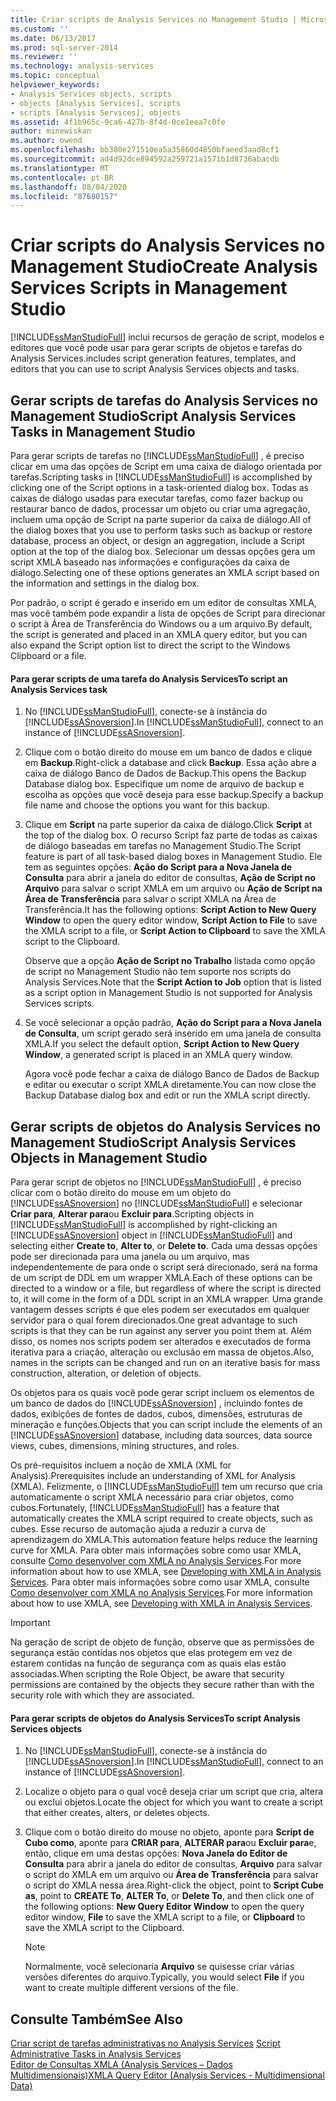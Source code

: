 ```yaml
---
title: Criar scripts de Analysis Services no Management Studio | Microsoft Docs
ms.custom: ''
ms.date: 06/13/2017
ms.prod: sql-server-2014
ms.reviewer: ''
ms.technology: analysis-services
ms.topic: conceptual
helpviewer_keywords:
- Analysis Services objects, scripts
- objects [Analysis Services], scripts
- scripts [Analysis Services], objects
ms.assetid: 4f1b965c-9ca6-427b-8f4d-0ce1eea7c0fe
author: minewiskan
ms.author: owend
ms.openlocfilehash: bb380e271510ea5a35860d4850bfaeed3aad8cf1
ms.sourcegitcommit: ad4d92dce894592a259721a1571b1d8736abacdb
ms.translationtype: MT
ms.contentlocale: pt-BR
ms.lasthandoff: 08/04/2020
ms.locfileid: "87680157"
---
```

# <a name="create-analysis-services-scripts-in-management-studio"></a><span data-ttu-id="326e5-102">Criar scripts do Analysis Services no Management Studio</span><span class="sxs-lookup"><span data-stu-id="326e5-102">Create Analysis Services Scripts in Management Studio</span></span>
  [!INCLUDE[ssManStudioFull](../../includes/ssmanstudiofull-md.md)] <span data-ttu-id="326e5-103">inclui recursos de geração de script, modelos e editores que você pode usar para gerar scripts de objetos e tarefas do Analysis Services.</span><span class="sxs-lookup"><span data-stu-id="326e5-103">includes script generation features, templates, and editors that you can use to script Analysis Services objects and tasks.</span></span>  
  
## <a name="script-analysis-services-tasks-in-management-studio"></a><span data-ttu-id="326e5-104">Gerar scripts de tarefas do Analysis Services no Management Studio</span><span class="sxs-lookup"><span data-stu-id="326e5-104">Script Analysis Services Tasks in Management Studio</span></span>  
 <span data-ttu-id="326e5-105">Para gerar scripts de tarefas no [!INCLUDE[ssManStudioFull](../../includes/ssmanstudiofull-md.md)] , é preciso clicar em uma das opções de Script em uma caixa de diálogo orientada por tarefas.</span><span class="sxs-lookup"><span data-stu-id="326e5-105">Scripting tasks in [!INCLUDE[ssManStudioFull](../../includes/ssmanstudiofull-md.md)] is accomplished by clicking one of the Script options in a task-oriented dialog box.</span></span> <span data-ttu-id="326e5-106">Todas as caixas de diálogo usadas para executar tarefas, como fazer backup ou restaurar banco de dados, processar um objeto ou criar uma agregação, incluem uma opção de Script na parte superior da caixa de diálogo.</span><span class="sxs-lookup"><span data-stu-id="326e5-106">All of the dialog boxes that you use to perform tasks such as backup or restore database, process an object, or design an aggregation, include a Script option at the top of the dialog box.</span></span> <span data-ttu-id="326e5-107">Selecionar um dessas opções gera um script XMLA baseado nas informações e configurações da caixa de diálogo.</span><span class="sxs-lookup"><span data-stu-id="326e5-107">Selecting one of these options generates an XMLA script based on the information and settings in the dialog box.</span></span>  
  
 <span data-ttu-id="326e5-108">Por padrão, o script é gerado e inserido em um editor de consultas XMLA, mas você também pode expandir a lista de opções de Script para direcionar o script à Área de Transferência do Windows ou a um arquivo.</span><span class="sxs-lookup"><span data-stu-id="326e5-108">By default, the script is generated and placed in an XMLA query editor, but you can also expand the Script option list to direct the script to the Windows Clipboard or a file.</span></span>  
  
#### <a name="to-script-an-analysis-services-task"></a><span data-ttu-id="326e5-109">Para gerar scripts de uma tarefa do Analysis Services</span><span class="sxs-lookup"><span data-stu-id="326e5-109">To script an Analysis Services task</span></span>  
  
1.  <span data-ttu-id="326e5-110">No [!INCLUDE[ssManStudioFull](../../includes/ssmanstudiofull-md.md)], conecte-se à instância do [!INCLUDE[ssASnoversion](../../includes/ssasnoversion-md.md)].</span><span class="sxs-lookup"><span data-stu-id="326e5-110">In [!INCLUDE[ssManStudioFull](../../includes/ssmanstudiofull-md.md)], connect to an instance of [!INCLUDE[ssASnoversion](../../includes/ssasnoversion-md.md)].</span></span>  
  
2.  <span data-ttu-id="326e5-111">Clique com o botão direito do mouse em um banco de dados e clique em **Backup**.</span><span class="sxs-lookup"><span data-stu-id="326e5-111">Right-click a database and click **Backup**.</span></span> <span data-ttu-id="326e5-112">Essa ação abre a caixa de diálogo Banco de Dados de Backup.</span><span class="sxs-lookup"><span data-stu-id="326e5-112">This opens the Backup Database dialog box.</span></span> <span data-ttu-id="326e5-113">Especifique um nome de arquivo de backup e escolha as opções que você deseja para esse backup.</span><span class="sxs-lookup"><span data-stu-id="326e5-113">Specify a backup file name and choose the options you want for this backup.</span></span>  
  
3.  <span data-ttu-id="326e5-114">Clique em **Script** na parte superior da caixa de diálogo.</span><span class="sxs-lookup"><span data-stu-id="326e5-114">Click **Script** at the top of the dialog box.</span></span> <span data-ttu-id="326e5-115">O recurso Script faz parte de todas as caixas de diálogo baseadas em tarefas no Management Studio.</span><span class="sxs-lookup"><span data-stu-id="326e5-115">The Script feature is part of all task-based dialog boxes in Management Studio.</span></span> <span data-ttu-id="326e5-116">Ele tem as seguintes opções: **Ação do Script para a Nova Janela de Consulta** para abrir a janela do editor de consultas, **Ação de Script no Arquivo** para salvar o script XMLA em um arquivo ou **Ação de Script na Área de Transferência** para salvar o script XMLA na Área de Transferência.</span><span class="sxs-lookup"><span data-stu-id="326e5-116">It has the following options: **Script Action to New Query Window** to open the query editor window, **Script Action to File** to save the XMLA script to a file, or **Script Action to Clipboard** to save the XMLA script to the Clipboard.</span></span>  
  
     <span data-ttu-id="326e5-117">Observe que a opção **Ação de Script no Trabalho** listada como opção de script no Management Studio não tem suporte nos scripts do Analysis Services.</span><span class="sxs-lookup"><span data-stu-id="326e5-117">Note that the **Script Action to Job** option that is listed as a script option in Management Studio is not supported for Analysis Services scripts.</span></span>  
  
4.  <span data-ttu-id="326e5-118">Se você selecionar a opção padrão, **Ação do Script para a Nova Janela de Consulta**, um script gerado será inserido em uma janela de consulta XMLA.</span><span class="sxs-lookup"><span data-stu-id="326e5-118">If you select the default option, **Script Action to New Query Window**, a generated script is placed in an XMLA query window.</span></span>  
  
     <span data-ttu-id="326e5-119">Agora você pode fechar a caixa de diálogo Banco de Dados de Backup e editar ou executar o script XMLA diretamente.</span><span class="sxs-lookup"><span data-stu-id="326e5-119">You can now close the Backup Database dialog box and edit or run the XMLA script directly.</span></span>  
  
## <a name="script-analysis-services-objects-in-management-studio"></a><span data-ttu-id="326e5-120">Gerar scripts de objetos do Analysis Services no Management Studio</span><span class="sxs-lookup"><span data-stu-id="326e5-120">Script Analysis Services Objects in Management Studio</span></span>  
 <span data-ttu-id="326e5-121">Para gerar script de objetos no [!INCLUDE[ssManStudioFull](../../includes/ssmanstudiofull-md.md)] , é preciso clicar com o botão direito do mouse em um objeto do [!INCLUDE[ssASnoversion](../../includes/ssasnoversion-md.md)] no [!INCLUDE[ssManStudioFull](../../includes/ssmanstudiofull-md.md)] e selecionar **Criar para**, **Alterar para**ou **Excluir para**.</span><span class="sxs-lookup"><span data-stu-id="326e5-121">Scripting objects in [!INCLUDE[ssManStudioFull](../../includes/ssmanstudiofull-md.md)] is accomplished by right-clicking an [!INCLUDE[ssASnoversion](../../includes/ssasnoversion-md.md)] object in [!INCLUDE[ssManStudioFull](../../includes/ssmanstudiofull-md.md)] and selecting either **Create to**, **Alter to**, or **Delete to**.</span></span> <span data-ttu-id="326e5-122">Cada uma dessas opções pode ser direcionada para uma janela ou um arquivo, mas independentemente de para onde o script será direcionado, será na forma de um script de DDL em um wrapper XMLA.</span><span class="sxs-lookup"><span data-stu-id="326e5-122">Each of these options can be directed to a window or a file, but regardless of where the script is directed to, it will come in the form of a DDL script in an XMLA wrapper.</span></span> <span data-ttu-id="326e5-123">Uma grande vantagem desses scripts é que eles podem ser executados em qualquer servidor para o qual forem direcionados.</span><span class="sxs-lookup"><span data-stu-id="326e5-123">One great advantage to such scripts is that they can be run against any server you point them at.</span></span> <span data-ttu-id="326e5-124">Além disso, os nomes nos scripts podem ser alterados e executados de forma iterativa para a criação, alteração ou exclusão em massa de objetos.</span><span class="sxs-lookup"><span data-stu-id="326e5-124">Also, names in the scripts can be changed and run on an iterative basis for mass construction, alteration, or deletion of objects.</span></span>  
  
 <span data-ttu-id="326e5-125">Os objetos para os quais você pode gerar script incluem os elementos de um banco de dados do [!INCLUDE[ssASnoversion](../../includes/ssasnoversion-md.md)] , incluindo fontes de dados, exibições de fontes de dados, cubos, dimensões, estruturas de mineração e funções.</span><span class="sxs-lookup"><span data-stu-id="326e5-125">Objects that you can script include the elements of an [!INCLUDE[ssASnoversion](../../includes/ssasnoversion-md.md)] database, including data sources, data source views, cubes, dimensions, mining structures, and roles.</span></span>  
  
 <span data-ttu-id="326e5-126">Os pré-requisitos incluem a noção de XMLA (XML for Analysis).</span><span class="sxs-lookup"><span data-stu-id="326e5-126">Prerequisites include an understanding of XML for Analysis (XMLA).</span></span> <span data-ttu-id="326e5-127">Felizmente, o [!INCLUDE[ssManStudioFull](../../includes/ssmanstudiofull-md.md)] tem um recurso que cria automaticamente o script XMLA necessário para criar objetos, como cubos.</span><span class="sxs-lookup"><span data-stu-id="326e5-127">Fortunately, [!INCLUDE[ssManStudioFull](../../includes/ssmanstudiofull-md.md)] has a feature that automatically creates the XMLA script required to create objects, such as cubes.</span></span> <span data-ttu-id="326e5-128">Esse recurso de automação ajuda a reduzir a curva de aprendizagem do XMLA.</span><span class="sxs-lookup"><span data-stu-id="326e5-128">This automation feature helps reduce the learning curve for XMLA.</span></span> <span data-ttu-id="326e5-129">Para obter mais informações sobre como usar XMLA, consulte [Como desenvolver com XMLA no Analysis Services](../multidimensional-models-scripting-language-assl-xmla/developing-with-xmla-in-analysis-services.md).</span><span class="sxs-lookup"><span data-stu-id="326e5-129">For more information about how to use XMLA, see [Developing with XMLA in Analysis Services](../multidimensional-models-scripting-language-assl-xmla/developing-with-xmla-in-analysis-services.md).</span></span> <span data-ttu-id="326e5-130">Para obter mais informações sobre como usar XMLA, consulte [Como desenvolver com XMLA no Analysis Services](../multidimensional-models-scripting-language-assl-xmla/developing-with-xmla-in-analysis-services.md).</span><span class="sxs-lookup"><span data-stu-id="326e5-130">For more information about how to use XMLA, see [Developing with XMLA in Analysis Services](../multidimensional-models-scripting-language-assl-xmla/developing-with-xmla-in-analysis-services.md).</span></span>  
  
> [!IMPORTANT]  
>  <span data-ttu-id="326e5-131">Na geração de script de objeto de função, observe que as permissões de segurança estão contidas nos objetos que elas protegem em vez de estarem contidas na função de segurança com as quais elas estão associadas.</span><span class="sxs-lookup"><span data-stu-id="326e5-131">When scripting the Role Object, be aware that security permissions are contained by the objects they secure rather than with the security role with which they are associated.</span></span>  
  
#### <a name="to-script-analysis-services-objects"></a><span data-ttu-id="326e5-132">Para gerar scripts de objetos do Analysis Services</span><span class="sxs-lookup"><span data-stu-id="326e5-132">To script Analysis Services objects</span></span>  
  
1.  <span data-ttu-id="326e5-133">No [!INCLUDE[ssManStudioFull](../../includes/ssmanstudiofull-md.md)], conecte-se à instância do [!INCLUDE[ssASnoversion](../../includes/ssasnoversion-md.md)].</span><span class="sxs-lookup"><span data-stu-id="326e5-133">In [!INCLUDE[ssManStudioFull](../../includes/ssmanstudiofull-md.md)], connect to an instance of [!INCLUDE[ssASnoversion](../../includes/ssasnoversion-md.md)].</span></span>  
  
2.  <span data-ttu-id="326e5-134">Localize o objeto para o qual você deseja criar um script que cria, altera ou exclui objetos.</span><span class="sxs-lookup"><span data-stu-id="326e5-134">Locate the object for which you want to create a script that either creates, alters, or deletes objects.</span></span>  
  
3.  <span data-ttu-id="326e5-135">Clique com o botão direito do mouse no objeto, aponte para **Script de Cubo como**, aponte para **CRIAR para**, **ALTERAR para**ou **Excluir para**e, então, clique em uma destas opções: **Nova Janela do Editor de Consulta** para abrir a janela do editor de consultas, **Arquivo** para salvar o script do XMLA em um arquivo ou **Área de Transferência** para salvar o script do XMLA nessa área.</span><span class="sxs-lookup"><span data-stu-id="326e5-135">Right-click the object, point to **Script Cube as**, point to **CREATE To**, **ALTER To**, or **Delete To**, and then click one of the following options: **New Query Editor Window** to open the query editor window, **File** to save the XMLA script to a file, or **Clipboard** to save the XMLA script to the Clipboard.</span></span>  
  
    > [!NOTE]  
    >  <span data-ttu-id="326e5-136">Normalmente, você selecionaria **Arquivo** se quisesse criar várias versões diferentes do arquivo.</span><span class="sxs-lookup"><span data-stu-id="326e5-136">Typically, you would select **File** if you want to create multiple different versions of the file.</span></span>  
  
## <a name="see-also"></a><span data-ttu-id="326e5-137">Consulte Também</span><span class="sxs-lookup"><span data-stu-id="326e5-137">See Also</span></span>  
 <span data-ttu-id="326e5-138">[Criar script de tarefas administrativas no Analysis Services](../script-administrative-tasks-in-analysis-services.md) </span><span class="sxs-lookup"><span data-stu-id="326e5-138">[Script Administrative Tasks in Analysis Services](../script-administrative-tasks-in-analysis-services.md) </span></span>  
 [<span data-ttu-id="326e5-139">Editor de Consultas XMLA &#40;Analysis Services – Dados Multidimensionais&#41;</span><span class="sxs-lookup"><span data-stu-id="326e5-139">XMLA Query Editor &#40;Analysis Services - Multidimensional Data&#41;</span></span>](../xmla-query-editor-analysis-services-multidimensional-data.md)  
  
  
